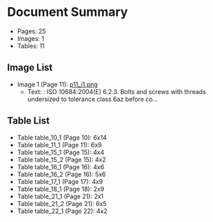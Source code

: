 # Document Summary

- Pages: 25
- Images: 1
- Tables: 11

## Image List

- Image 1 (Page 11): [p11_i1.png](pdf_images/p11_i1.png)
  - Text: : ISO 10684:2004(E)
6.2.3. Bolts and screws with threads undersized to tolerance class 6az before co...

## Table List

- Table table_10_1 (Page 10): 6x14
- Table table_11_1 (Page 11): 6x9
- Table table_15_1 (Page 15): 4x4
- Table table_15_2 (Page 15): 4x2
- Table table_16_1 (Page 16): 4x6
- Table table_16_2 (Page 16): 5x6
- Table table_17_1 (Page 17): 4x9
- Table table_18_1 (Page 18): 2x9
- Table table_21_1 (Page 21): 2x1
- Table table_21_2 (Page 21): 6x5
- Table table_22_1 (Page 22): 4x2
